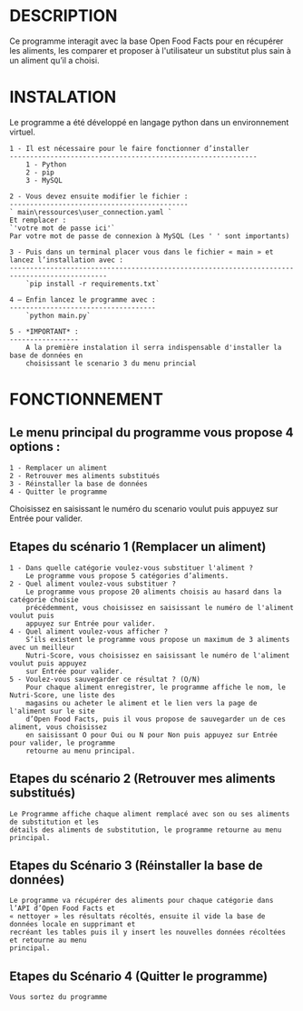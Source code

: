 DESCRIPTION
============
Ce programme interagit avec la base Open Food Facts pour en récupérer les aliments, les
comparer et proposer à l'utilisateur un substitut plus sain à un aliment qu’il a choisi.

INSTALATION
============
Le programme a été développé en langage python dans un environnement virtuel.

	1 - Il est nécessaire pour le faire fonctionner d’installer
	-------------------------------------------------------------
		1 - Python
		2 - pip
		3 - MySQL

	2 - Vous devez ensuite modifier le fichier :
	--------------------------------------------
	` main\ressources\user_connection.yaml `
	Et remplacer :
	`'votre mot de passe ici'`
	Par votre mot de passe de connexion à MySQL (Les ' ' sont importants)

	3 - Puis dans un terminal placer vous dans le fichier « main » et lancez l’installation avec :
	----------------------------------------------------------------------------------------------
		`pip install -r requirements.txt`

	4 – Enfin lancez le programme avec :
	------------------------------------
		`python main.py`

	5 - *IMPORTANT* :
	-----------------
    	A la première instalation il serra indispensable d'installer la base de données en
    	choisissant le scenario 3 du menu princial

FONCTIONNEMENT
===============
Le menu principal du programme vous propose 4 options :
-------------------------------------------------------
	1 - Remplacer un aliment
	2 - Retrouver mes aliments substitués
	3 - Réinstaller la base de données
	4 - Quitter le programme

Choisissez en saisissant le numéro du scenario voulut puis appuyez sur Entrée pour valider.

Etapes du scénario 1 (Remplacer un aliment)
-------------------------------------------
	1 - Dans quelle catégorie voulez-vous substituer l'aliment ?
		Le programme vous propose 5 catégories d’aliments.
	2 - Quel aliment voulez-vous substituer ?
		Le programme vous propose 20 aliments choisis au hasard dans la catégorie choisie 
		précédemment, vous choisissez en saisissant le numéro de l'aliment voulut puis 
		appuyez sur Entrée pour valider.
	4 - Quel aliment voulez-vous afficher ?
		S’ils existent le programme vous propose un maximum de 3 aliments avec un meilleur 
		Nutri-Score, vous choisissez en saisissant le numéro de l'aliment voulut puis appuyez
		sur Entrée pour valider.
	5 - Voulez-vous sauvegarder ce résultat ? (O/N)
		Pour chaque aliment enregistrer, le programme affiche le nom, le Nutri-Score, une liste des
		magasins ou acheter le aliment et le lien vers la page de l'aliment sur le site 
		d’Open Food Facts, puis il vous propose de sauvegarder un de ces aliment, vous choisissez 
		en saisissant O pour Oui ou N pour Non puis appuyez sur Entrée pour valider, le programme 
		retourne au menu principal.

Etapes du scénario 2 (Retrouver mes aliments substitués)
--------------------------------------------------------
	Le Programme affiche chaque aliment remplacé avec son ou ses aliments de substitution et les 
	détails des aliments de substitution, le programme retourne au menu principal.

Etapes du Scénario 3 (Réinstaller la base de données)
-----------------------------------------------------
	Le programme va récupérer des aliments pour chaque catégorie dans l’API d’Open Food Facts et
	« nettoyer » les résultats récoltés, ensuite il vide la base de données locale en supprimant et
	recréant les tables puis il y insert les nouvelles données récoltées et retourne au menu
	principal.

Etapes du Scénario 4 (Quitter le programme)
-------------------------------------------
	Vous sortez du programme
